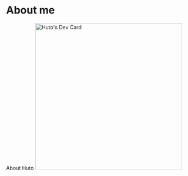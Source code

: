 # About me
About Huto
<a href="https://app.daily.dev/Huto"><img src="https://api.daily.dev/devcards/561f01ba4fa3424792dc2e53690fba7f.png?r=j25" width="400" alt="Huto's Dev Card"/></a>
